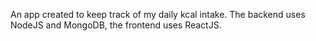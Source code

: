 An app created to keep track of my daily kcal intake. The backend uses NodeJS and MongoDB, the frontend uses ReactJS.

